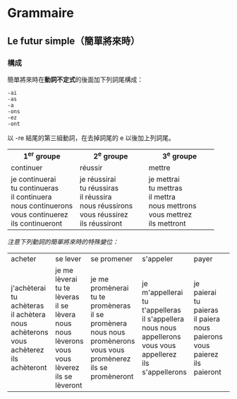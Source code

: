 # Grammaire

## Le futur simple（簡單將來時）

### 構成
簡單將來時在**動詞不定式**的後面加下列詞尾構成：

    -ai
    -as
    -a
    -ons
    -ez
    -ont

以 -re 結尾的第三組動詞，在去掉詞尾的 e 以後加上列詞尾。

<table>
    <tbody>
        <tr>
            <td width="33.3%" align="center">
                <strong>1<sup>er</sup> groupe</strong>
            </td>
            <td width="33.3%" align="center">
                <strong>2<sup>e</sup> groupe</strong>
            </td>
            <td width="33.3%" align="center">
                <strong>3<sup>e</sup> groupe</strong>
            </td>
        </tr>
        <tr>
            <td>continuer</td>
            <td>réussir</td>
            <td>mettre</td>
        </tr>
        <tr>
            <td>
                je continuerai
                <br />
                tu continueras
                <br />
                il continuera
                <br />
                nous continuerons
                <br />
                vous continuerez
                <br />
                ils continueront
            </td>
            <td>
                je réussirai
                <br />
                tu réussiras
                <br />
                il réussira
                <br />
                nous réussirons
                <br />
                vous réussirez
                <br />
                ils réussiront
            </td>
            <td>
                je mettrai
                <br />
                tu mettras
                <br />
                il mettra
                <br />
                nous mettrons
                <br />
                vous mettrez
                <br />
                ils mettront
            </td>
        </tr>
    </tbody>
</table>

*注意下列動詞的簡單將來時的特殊變位：*

<table>
    <tbody>
        <tr>
            <td>acheter</td>
            <td>se lever</td>
            <td>se promener</td>
            <td>s'appeler</td>
            <td>payer</td>
            <td>essayer</td>
            <td>être</td>
        </tr>
        <tr>
            <td>
                j'achèterai
                <br />
                tu achèteras
                <br />
                il achètera
                <br />
                nous achèterons
                <br />
                vous achèterez
                <br />
                ils achèteront
            </td>
            <td>
                je me lèverai
                <br />
                tu te lèveras
                <br />
                il se lèvera
                <br />
                nous nous lèverons
                <br />
                vous vous lèverez
                <br />
                ils se lèveront
            </td>
            <td>
                je me promènerai
                <br />
                tu te promèneras
                <br />
                il se promènera
                <br />
                nous nous promènerons
                <br />
                vous vous promènerez
                <br />
                ils se promèneront
            </td>
            <td>
                je m'appellerai
                <br />
                tu t'appelleras
                <br />
                il s'appellera
                <br />
                nous nous appellerons
                <br />
                vous vous appellerez
                <br />
                ils s'appellerons
            </td>
            <td>
                je paierai
                <br />
                tu paieras
                <br />
                il paiera
                <br />
                nous paierons
                <br />
                vous paierez
                <br />
                ils paieront
            </td>
            <td>
                j'essaierai
                <br />
                tu essaieras
                <br />
                il essaiera
                <br />
                nous essaierons
                <br />
                vous essaierez
                <br />
                ils essaieront
            </td>
            <td>
                je serai
                <br />
                tu seras
                <br />
                il sera
                <br />
                nous serons
                <br />
                vous serez
                <br />
                ils seront
            </td>
        </tr>
    </tbody>
</table>